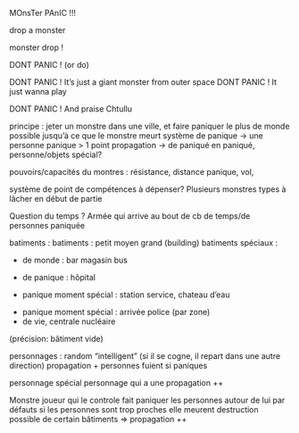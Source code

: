 MOnsTer PAnIC !!!

drop a monster

monster drop !

DONT PANIC ! (or do)

DONT PANIC ! It’s just a giant monster from outer space 
DONT PANIC ! It just wanna play

DONT PANIC ! And praise Chtullu


principe :
jeter un monstre dans une ville, et faire paniquer le plus de monde possible jusqu’à ce que le monstre meurt
système de panique -> une personne panique > 1 point
propagation -> de paniqué en paniqué, personne/objets spécial?


pouvoirs/capacités du montres :
résistance, distance panique, vol, 

système de point de compétences à dépenser?
Plusieurs monstres types à lâcher en début de partie

Question du temps ? 
Armée qui arrive au bout de cb de temps/de personnes paniquée










batiments :
batiments : petit moyen grand (building)
batiments spéciaux : 
+ de monde : bar magasin bus
- de panique : hôpital
+ panique moment spécial : station service, chateau d’eau
- panique moment spécial : arrivée police (par zone)
- de  vie,  centrale nucléaire

(précision: bâtiment vide)



personnages : random “intelligent” (si il se cogne, il repart dans une autre direction)
propagation +
personnes fuient si paniques

personnage spécial
personnage qui a une propagation ++


Monstre 
joueur qui le controle
fait paniquer les personnes autour de lui par défauts 
si les personnes  sont trop proches elle meurent
destruction possible de certain bâtiments => propagation ++